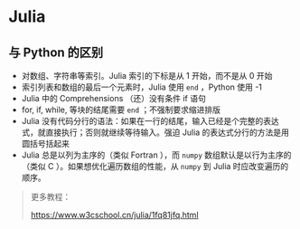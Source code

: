 # Julia

## 与 Python 的区别

- 对数组、字符串等索引。Julia 索引的下标是从 1 开始，而不是从 0 开始
- 索引列表和数组的最后一个元素时，Julia 使用 `end` ，Python 使用 -1
- Julia 中的 Comprehensions （还）没有条件 if 语句
- for, if, while, 等块的结尾需要 `end` ；不强制要求缩进排版
- Julia 没有代码分行的语法：如果在一行的结尾，输入已经是个完整的表达式，就直接执行；否则就继续等待输入。强迫 Julia 的表达式分行的方法是用圆括号括起来
- Julia 总是以列为主序的（类似 Fortran ），而 `numpy` 数组默认是以行为主序的（类似 C ）。如果想优化遍历数组的性能，从 `numpy` 到 Julia 时应改变遍历的顺序。

> 更多教程：
>
> https://www.w3cschool.cn/julia/1fq81jfq.html